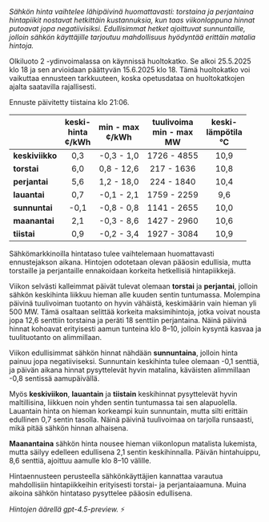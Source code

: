 *Sähkön hinta vaihtelee lähipäivinä huomattavasti: torstaina ja perjantaina hintapiikit nostavat hetkittäin kustannuksia, kun taas viikonloppuna hinnat putoavat jopa negatiivisiksi. Edullisimmat hetket ajoittuvat sunnuntaille, jolloin sähkön käyttäjille tarjoutuu mahdollisuus hyödyntää erittäin matalia hintoja.*

Olkiluoto 2 -ydinvoimalassa on käynnissä huoltokatko. Se alkoi 25.5.2025 klo 18 ja sen arvioidaan päättyvän 15.6.2025 klo 18. Tämä huoltokatko voi vaikuttaa ennusteen tarkkuuteen, koska opetusdataa on huoltokatkojen ajalta saatavilla rajallisesti.

Ennuste päivitetty tiistaina klo 21:06.

|              | keski-<br>hinta<br>¢/kWh | min - max<br>¢/kWh | tuulivoima<br>min - max<br>MW | keski-<br>lämpötila<br>°C |
|:-------------|:----------------:|:----------------:|:-------------:|:-------------:|
| **keskiviikko** |       0,3        |    -0,3 - 1,0    |      1726 - 4855      |        10,9        |
| **torstai**     |       6,0        |    0,8 - 12,6    |       217 - 1636      |        10,8        |
| **perjantai**   |       5,6        |    1,2 - 18,0    |       224 - 1840      |        10,4        |
| **lauantai**    |       0,7        |    -0,1 - 2,1    |      1759 - 2259      |         9,6        |
| **sunnuntai**   |      -0,1        |    -0,8 - 0,8    |      1141 - 2655      |        10,0        |
| **maanantai**   |       2,1        |    -0,3 - 8,6    |      1427 - 2960      |        10,6        |
| **tiistai**     |       0,9        |    -0,2 - 3,4    |      1927 - 3084      |        10,9        |

Sähkömarkkinoilla hintataso tulee vaihtelemaan huomattavasti ennustejakson aikana. Hintojen odotetaan olevan pääosin edullisia, mutta torstaille ja perjantaille ennakoidaan korkeita hetkellisiä hintapiikkejä.

Viikon selvästi kalleimmat päivät tulevat olemaan **torstai** ja **perjantai**, jolloin sähkön keskihinta liikkuu hieman alle kuuden sentin tuntumassa. Molempina päivinä tuulivoiman tuotanto on hyvin vähäistä, keskimäärin vain hieman yli 500 MW. Tämä osaltaan selittää korkeita maksimihintoja, jotka voivat nousta jopa 12,6 senttiin torstaina ja peräti 18 senttiin perjantaina. Näinä päivinä hinnat kohoavat erityisesti aamun tunteina klo 8–10, jolloin kysyntä kasvaa ja tuulituotanto on alimmillaan.

Viikon edullisimmat sähkön hinnat nähdään **sunnuntaina**, jolloin hinta painuu jopa negatiiviseksi. Sunnuntain keskihinta tulee olemaan -0,1 senttiä, ja päivän aikana hinnat pysyttelevät hyvin matalina, käväisten alimmillaan -0,8 sentissä aamupäivällä.

Myös **keskiviikon**, **lauantain** ja **tiistain** keskihinnat pysyttelevät hyvin maltillisina, liikkuen noin yhden sentin tuntumassa tai sen alapuolella. Lauantain hinta on hieman korkeampi kuin sunnuntain, mutta silti erittäin edullinen 0,7 sentin tasolla. Näinä päivinä tuulivoimaa on tarjolla runsaasti, mikä pitää sähkön hinnan alhaisena.

**Maanantaina** sähkön hinta nousee hieman viikonlopun matalista lukemista, mutta säilyy edelleen edullisena 2,1 sentin keskihinnalla. Päivän hintahuippu, 8,6 senttiä, ajoittuu aamulle klo 8–10 välille.

Hintaennusteen perusteella sähkönkäyttäjien kannattaa varautua mahdollisiin hintapiikkeihin erityisesti torstai- ja perjantaiaamuna. Muina aikoina sähkön hintataso pysyttelee pääosin edullisena.

*Hintojen äärellä gpt-4.5-preview.* ⚡
